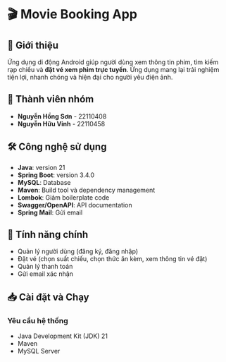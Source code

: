 # 🎬 Movie Booking App

## 📌 Giới thiệu

Ứng dụng di động Android giúp người dùng xem thông tin phim, tìm kiếm rạp chiếu và **đặt vé xem phim trực tuyến**. Ứng dụng mang lại trải nghiệm tiện lợi, nhanh chóng và hiện đại cho người yêu điện ảnh.

## 👥 Thành viên nhóm

- **Nguyễn Hồng Sơn** - 22110408
- **Nguyễn Hữu Vinh** - 22110458

## 🛠 Công nghệ sử dụng

- **Java**: version 21
- **Spring Boot**: version 3.4.0
- **MySQL**: Database
- **Maven**: Build tool và dependency management
- **Lombok**: Giảm boilerplate code
- **Swagger/OpenAPI**: API documentation
- **Spring Mail**: Gửi email

## 🚀 Tính năng chính

- Quản lý người dùng (đăng ký, đăng nhập)
- Đặt vé (chọn suất chiếu, chọn thức ăn kèm, xem thông tin vé đặt)
- Quản lý thanh toán
- Gửi email xác nhận

## 📥 Cài đặt và Chạy

### Yêu cầu hệ thống

- Java Development Kit (JDK) 21
- Maven
- MySQL Server
